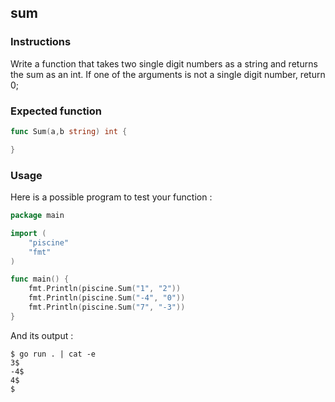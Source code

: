 ## sum

### Instructions

Write a function that takes two single digit numbers as a string and returns the sum as an int. If one of the arguments is not a single digit number, return 0;

### Expected function

```go
func Sum(a,b string) int {

}
```

### Usage

Here is a possible program to test your function :

```go
package main

import (
    "piscine"
    "fmt"
)

func main() {
	fmt.Println(piscine.Sum("1", "2"))
	fmt.Println(piscine.Sum("-4", "0"))
	fmt.Println(piscine.Sum("7", "-3"))
}
```

And its output :

```console
$ go run . | cat -e
3$
-4$
4$
$
```
